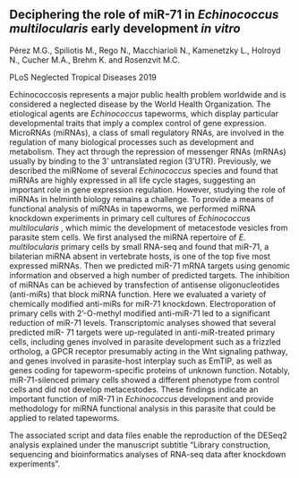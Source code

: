 ## Deciphering the role of miR-71 in *Echinococcus multilocularis* early development *in vitro*

Pérez M.G., Spiliotis M., Rego N., Macchiarioli N., Kamenetzky L., Holroyd N., Cucher M.A., Brehm K. and Rosenzvit M.C.

PLoS Neglected Tropical Diseases 2019 

Echinococcosis represents a major public health problem worldwide and is considered a neglected disease by the World Health Organization. The etiological agents are *Echinococcus* tapeworms, which display particular developmental traits that imply a complex control of gene expression. MicroRNAs (miRNAs), a class of small regulatory RNAs, are involved in the regulation of many biological processes such as development and metabolism. They act through the repression of messenger RNAs (mRNAs) usually by binding to the 3’ untranslated region (3’UTR). Previously, we described the miRNome of several *Echinococcus* species and found that miRNAs are highly expressed in all life cycle stages, suggesting an important role in gene expression regulation. However, studying the role of miRNAs in helminth biology remains a challenge. To provide a means of functional analysis of miRNAs in tapeworms, we performed miRNA knockdown experiments in primary cell cultures of *Echinococcus multilocularis* , which mimic the development of metacestode vesicles from parasite stem cells. We first analysed the miRNA repertoire of *E.  multilocularis* primary cells by small RNA-seq and found that miR-71, a bilaterian miRNA absent in vertebrate hosts, is one of the top five most expressed miRNAs. Then we predicted miR-71 mRNA targets using genomic information and observed a high number of predicted targets. The inhibition of miRNAs can be achieved by transfection of antisense oligonucleotides (anti-miRs) that block miRNA function. Here we evaluated a variety of chemically modified anti-miRs for miR-71 knockdown. Electroporation of primary cells with 2’-O-methyl modified anti-miR-71 led to a significant reduction of miR-71 levels. Transcriptomic analyses showed that several predicted miR- 71 targets were up-regulated in anti-miR-treated primary cells, including genes involved in parasite development such as a frizzled ortholog, a GPCR receptor presumably acting in the Wnt signaling pathway, and genes involved in parasite-host interplay such as EmTIP, as well as genes coding for tapeworm-specific proteins of unknown function. Notably, miR-71-silenced primary cells showed a different phenotype from control cells and did not develop metacestodes. These findings indicate an important function of miR-71 in *Echinococcus* development and provide methodology for miRNA functional analysis in this parasite that could be applied to related tapeworms.

The associated script and data files enable the reproduction of the DESeq2 analysis explained under the manuscript subtitle “Library construction, sequencing and bioinformatics analyses of RNA-seq data after knockdown experiments”.


